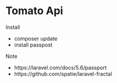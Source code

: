 <h1>Tomato Api</h1>

<p>Install</p>
<ul>
	<li>composer update</li>
	<li>install passpost</li>
</ul>

<p>Note</p>
<ul>
	<li>https://laravel.com/docs/5.6/passport</li>
	<li>https://github.com/spatie/laravel-fractal</li>
</ul>
